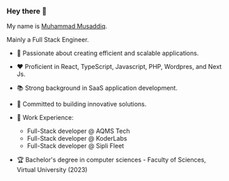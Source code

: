 ### Hey there 👋

My name is [Muhammad Musaddiq](https://musaddiq.com).

Mainly a Full Stack Engineer.

- 🔬 Passionate about creating efficient and scalable applications.
- ❤️ Proficient in React, TypeScript, Javascript, PHP, Wordpres, and Next Js.
- 📚 Strong background in SaaS application development.
- 🙏 Committed to building innovative solutions.
- 📜 Work Experience:
   - Full-Stack developer @ AQMS Tech
   - Full-Stack developer @ KoderLabs
   - Full-Stack developer @ Sipli Fleet

- 🏆 Bachelor's degree in computer sciences - Faculty of Sciences, Virtual University (2023)

